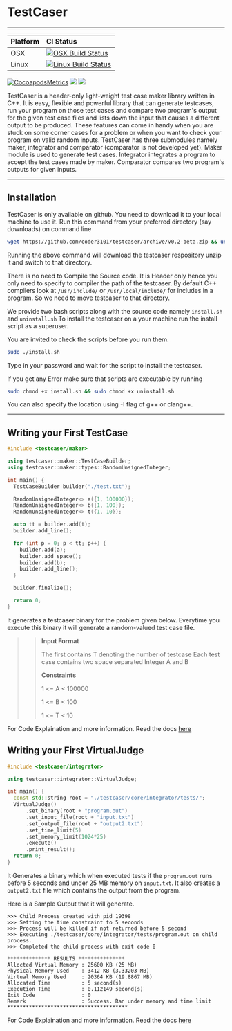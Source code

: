 # TestCaser

---

Platform | CI Status
---------|:---------
OSX      | [![OSX Build Status](http://badges.herokuapp.com/travis/coder3101/testcaser?env=BADGE=osx&label=build&branch=master)](https://travis-ci.org/coder3101/testcaser)
Linux    | [![Linux Build Status](http://badges.herokuapp.com/travis/coder3101/testcaser?env=BADGE=linux&label=build&branch=master)](https://travis-ci.org/coder3101/testcaser)


[![CocoapodsMetrics](https://img.shields.io/badge/docs-100%25-yellow.svg)](https://coder3101.github.io/testcaser) 
[![](https://img.shields.io/hexpm/l/plug.svg)](https://github.com/coder3101/testcaser/blob/master/LICENSE) 
[![](https://img.shields.io/badge/release-v0.2--beta-orange.svg)](https://github.com/coder3101/testcaser/releases/tag/v0.2-beta)




TestCaser is a header-only light-weight test case maker library written in C++. It is easy, flexible and powerful library that can generate testcases, run your program on those test cases and compare two program's output for the given test case files and lists down the input that causes a different output to be produced. These features can come in handy when you are stuck on some corner cases for a problem or when you want to check your program on valid random inputs. TestCaser has three submodules namely maker, integrator and comparator (comparator is not developed yet). Maker module is used to generate test cases. Integrator integrates a program to accept the test cases made by maker. Comparator compares two program's outputs for given inputs.

---

## Installation

TestCaser is only available on github. You need to download it to your local machine to use it.
Run this command from your preferred directory (say downloads) on command line

```bash
wget https://github.com/coder3101/testcaser/archive/v0.2-beta.zip && unzip v0.2-beta.zip && cd testcaser-0.2-beta
```

Running the above command will download the testcaser respository unzip it and switch to that directory.

There is no need to Compile the Source code. It is Header only hence you only need to specify to compiler the path of the testcaser. By default C++ compilers look at `/usr/include/` or `/usr/local/include/` for includes in a program. So we need to move testcaser to that directory.

We provide two bash scripts along with the source code namely `install.sh` and `uninstall.sh` To install the testcaser on a your machine run the install script as a superuser.

You are invited to check the scripts before you run them.

```bash
sudo ./install.sh
```

Type in your password and wait for the script to install the testcaser.

If you get any Error make sure that scripts are executable by running

```bash
sudo chmod +x install.sh && sudo chmod +x uninstall.sh
```

You can also specify the location using -I flag of g++ or clang++.

---

## Writing your First TestCase

```cpp
#include <testcaser/maker>

using testcaser::maker::TestCaseBuilder;
using testcaser::maker::types::RandomUnsignedInteger;

int main() {
  TestCaseBuilder builder("./test.txt");

  RandomUnsignedInteger<> a({1, 100000});
  RandomUnsignedInteger<> b({1, 100});
  RandomUnsignedInteger<> t({1, 10});

  auto tt = builder.add(t);
  builder.add_line();

  for (int p = 0; p < tt; p++) {
    builder.add(a);
    builder.add_space();
    builder.add(b);
    builder.add_line();
  }

  builder.finalize();

  return 0;
}
```

It generates a testcaser binary for the problem given below. Everytime you execute this binary it will generate a random-valued test case file.

>> **Input Format**
>> 
>> The first contains T denoting the number of testcase Each test case contains two space
>> separated Integer A and B
>>
>> **Constraints**
>>
>> 1 <= A < 100000
>>
>> 1 <= B < 100
>>
>> 1 <= T < 10

For Code Explaination and more information. Read the docs [here](https://coder3101.github.io/testcaser)

## Writing your First VirtualJudge

```cpp
#include <testcaser/integrator>

using testcaser::integrator::VirtualJudge;

int main() {
  const std::string root = "./testcaser/core/integrator/tests/";
  VirtualJudge()
      .set_binary(root + "program.out")
      .set_input_file(root + "input.txt")
      .set_output_file(root + "output2.txt")
      .set_time_limit(5)
      .set_memory_limit(1024*25)
      .execute()
      .print_result();
  return 0;
}
```

It Generates a binary which when executed tests if the `program.out` runs before 5 seconds and under 25 MB memory on `input.txt`. It also creates a `output2.txt` file which contains
the output from the program. 

Here is a Sample Output that it will generate.
```
>>> Child Process created with pid 19398
>>> Setting the time constraint to 5 seconds
>>> Process will be killed if not returned before 5 second
>>> Executing ./testcaser/core/integrator/tests/program.out on child process.
>>> Completed the child process with exit code 0

************** RESULTS ***************
Allocted Virtual Memory : 25600 KB (25 MB)
Physical Memory Used    : 3412 KB (3.33203 MB)
Virtual Memory Used     : 20364 KB (19.8867 MB)
Allocated Time          : 5 second(s)
Execution Time          : 0.112149 second(s)
Exit Code               : 0
Remark                  : Success. Ran under memory and time limit
***************************************
```

For Code Explaination and more information. Read the docs [here](https://coder3101.github.io/testcaser)
